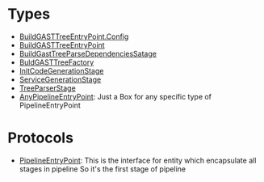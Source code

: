 # Types

  - [BuildGASTTreeEntryPoint.Config](/BuildGASTTreeEntryPoint_Config)
  - [BuildGASTTreeEntryPoint](/BuildGASTTreeEntryPoint)
  - [BuildGastTreeParseDependenciesSatage](/BuildGastTreeParseDependenciesSatage)
  - [BuldGASTTreeFactory](/BuldGASTTreeFactory)
  - [InitCodeGenerationStage](/InitCodeGenerationStage)
  - [ServiceGenerationStage](/ServiceGenerationStage)
  - [TreeParserStage](/TreeParserStage)
  - [AnyPipelineEntryPoint](/AnyPipelineEntryPoint):
    Just a Box for any specific type of PipelineEntryPoint

# Protocols

  - [PipelineEntryPoint](/PipelineEntryPoint):
    This is the interface for entity which encapsulate all stages in pipeline
    So it's the first stage of pipeline
